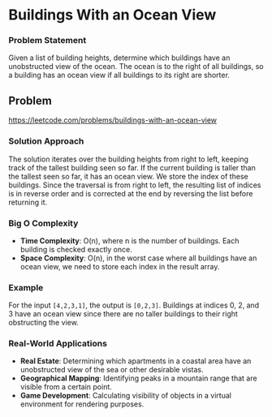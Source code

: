 # Buildings With an Ocean View

### Problem Statement
Given a list of building heights, determine which buildings have an unobstructed view of the ocean. The ocean is to the right of all buildings, so a building has an ocean view if all buildings to its right are shorter.

## Problem
https://leetcode.com/problems/buildings-with-an-ocean-view

### Solution Approach
The solution iterates over the building heights from right to left, keeping track of the tallest building seen so far. If the current building is taller than the tallest seen so far, it has an ocean view. We store the index of these buildings. Since the traversal is from right to left, the resulting list of indices is in reverse order and is corrected at the end by reversing the list before returning it.

### Big O Complexity
- **Time Complexity**: O(n), where n is the number of buildings. Each building is checked exactly once.
- **Space Complexity**: O(n), in the worst case where all buildings have an ocean view, we need to store each index in the result array.

### Example
For the input `[4,2,3,1]`, the output is `[0,2,3]`. Buildings at indices 0, 2, and 3 have an ocean view since there are no taller buildings to their right obstructing the view.

### Real-World Applications
- **Real Estate**: Determining which apartments in a coastal area have an unobstructed view of the sea or other desirable vistas.
- **Geographical Mapping**: Identifying peaks in a mountain range that are visible from a certain point.
- **Game Development**: Calculating visibility of objects in a virtual environment for rendering purposes.
